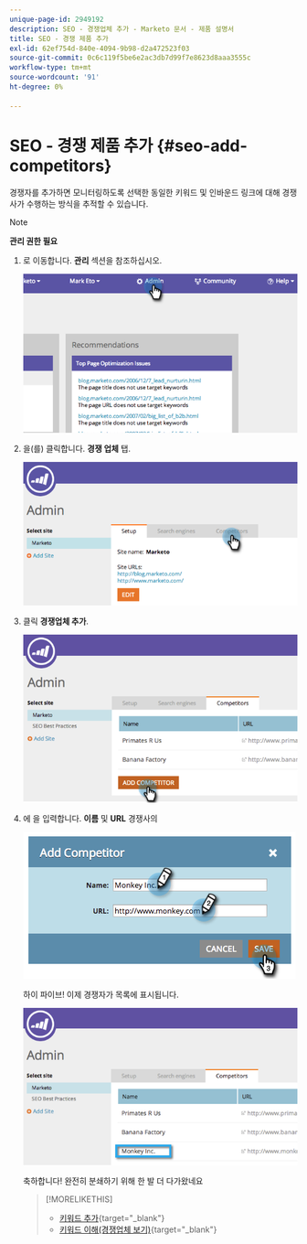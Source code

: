 ```yaml
---
unique-page-id: 2949192
description: SEO - 경쟁업체 추가 - Marketo 문서 - 제품 설명서
title: SEO - 경쟁 제품 추가
exl-id: 62ef754d-840e-4094-9b98-d2a472523f03
source-git-commit: 0c6c119f5be6e2ac3db7d99f7e8623d8aaa3555c
workflow-type: tm+mt
source-wordcount: '91'
ht-degree: 0%

---
```


# SEO - 경쟁 제품 추가 {#seo-add-competitors}

경쟁자를 추가하면 모니터링하도록 선택한 동일한 키워드 및 인바운드 링크에 대해 경쟁사가 수행하는 방식을 추적할 수 있습니다.

>[!NOTE]
>
>**관리 권한 필요**

1. 로 이동합니다. **관리** 섹션을 참조하십시오.

   ![](assets/image2014-9-17-21-3a12-3a15.png)

1. 을(를) 클릭합니다. **경쟁 업체** 탭.

   ![](assets/image2014-9-17-21-3a12-3a31.png)

1. 클릭 **경쟁업체 추가**.

   ![](assets/image2014-9-17-21-3a12-3a38.png)

1. 에 을 입력합니다. **이름** 및 **URL** 경쟁사의

   ![](assets/image2014-9-17-21-3a13-3a5.png)

   하이 파이브! 이제 경쟁자가 목록에 표시됩니다.

   ![](assets/image2014-9-17-21-3a13-3a14.png)

   축하합니다! 완전히 분쇄하기 위해 한 발 더 다가왔네요

   >[!MORELIKETHIS]
   >
   >* [키워드 추가](/help/marketo/product-docs/additional-apps/seo/keywords/seo-add-keywords.md){target=&quot;_blank&quot;}
   >* [키워드 이해(경쟁업체 보기)](/help/marketo/product-docs/additional-apps/seo/keywords/seo-understanding-keywords.md){target=&quot;_blank&quot;}

